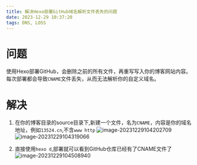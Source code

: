 ```yaml
---
title: 解决Hexo部署GitHub域名解析文件丢失的问题
date: 2023-12-29 10:37:20
tags: DNS, LOSS
---
```


# 问题

使用Hexo部署GitHub，会删除之前的所有文件，再重写写入你的博客网站内容。每次部署都会导致`CNAME`文件丢失，从而无法解析你的自定义域名。

# 解决

1. 在你的博客目录的source目录下,新建一个文件，名为`CNAME`，内容是你的域名地址，例如`13524.cn`,不含`www http`
![image-20231229104202709](https://gcore.jsdelivr.net/gh/chauity/images/typora_imgs/231229/2.jpg)
![image-20231229104319066](https://gcore.jsdelivr.net/gh/chauity/images/typora_imgs/231229/1.jpg)

2. 直接使用`hexo d`,部署就可以看到GitHub仓库已经有了CNAME文件了
![image-20231229104508940](https://gcore.jsdelivr.net/gh/chauity/images/typora_imgs/231229/3.jpg)